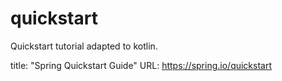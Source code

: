 # quickstart

Quickstart tutorial adapted to kotlin.

title: "Spring Quickstart Guide"
URL: <https://spring.io/quickstart>
